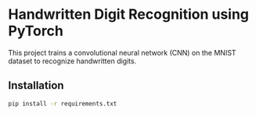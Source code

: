 # Handwritten Digit Recognition using PyTorch

This project trains a convolutional neural network (CNN) on the MNIST dataset to recognize handwritten digits.

## Installation
```bash
pip install -r requirements.txt